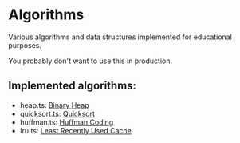 # Algorithms

Various algorithms and data structures implemented for educational purposes.

You probably don't want to use this in production.

## Implemented algorithms:

- heap.ts: [Binary Heap](https://en.wikipedia.org/wiki/Binary_heap)
- quicksort.ts: [Quicksort](https://en.wikipedia.org/wiki/Quicksort)
- huffman.ts: [Huffman Coding](https://en.wikipedia.org/wiki/Huffman_coding)
- lru.ts: [Least Recently Used Cache](https://www.geeksforgeeks.org/lru-cache-implementation/)
